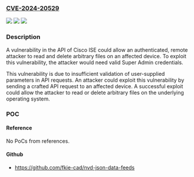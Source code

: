 ### [CVE-2024-20529](https://cve.mitre.org/cgi-bin/cvename.cgi?name=CVE-2024-20529)
![](https://img.shields.io/static/v1?label=Product&message=Cisco%20Identity%20Services%20Engine%20Software&color=blue)
![](https://img.shields.io/static/v1?label=Version&message=%3D%203.1.0%20&color=brighgreen)
![](https://img.shields.io/static/v1?label=Vulnerability&message=Improper%20Limitation%20of%20a%20Pathname%20to%20a%20Restricted%20Directory%20('Path%20Traversal')&color=brighgreen)

### Description

A vulnerability in the API of Cisco ISE could allow an authenticated, remote attacker to read and delete arbitrary files on an affected device. To exploit this vulnerability, the attacker would need valid Super Admin credentials.This vulnerability is due to insufficient validation of user-supplied parameters in API requests. An attacker could exploit this vulnerability by sending a crafted API request to an affected device. A successful exploit could allow the attacker to read or delete arbitrary files on the underlying operating system.

### POC

#### Reference
No PoCs from references.

#### Github
- https://github.com/fkie-cad/nvd-json-data-feeds

